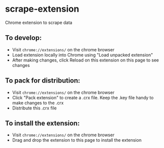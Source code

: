 # scrape-extension
Chrome extension to scrape data

## To develop:
* Visit `chrome://extensions/` on the chrome browser
* Load extension locally into Chrome using "Load unpacked extension"
* After making changes, click Reload on this extension on this page to see changes

## To pack for distribution:
* Visit `chrome://extensions/` on the chrome browser
* Click "Pack extension" to create a .crx file. Keep the .key file handy to make changes to the .crx
* Distribute this .crx file

## To install the extension:
* Visit `chrome://extensions/` on the chrome browser
* Drag and drop the extension to this page to install the extension
